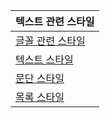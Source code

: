 | 텍스트 관련 스타일 |
|----|
|[글꼴 관련 스타일](/CSS3/02/02-1/README.md)|
|[텍스트 스타일](/CSS3/02/02-2/README.md)|
|[문단 스타일](/CSS3/02/02-3/README.md)|
|[목록 스타일](/CSS3/02/02-4/README.md)|